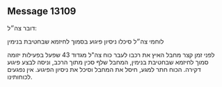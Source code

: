 ## Message 13109

דובר צה״ל:

לוחמי צה״ל סיכלו ניסיון פיגוע בסמוך לחיזמא שבחטיבת בנימין

לפני זמן קצר מחבל האיץ את רכבו לעבר כוח צה"ל מגדוד 43 שפעל בפעילות יזומה סמוך לחיזמא שבחטיבת בנימין, המחבל שלף סכין מתוך הרכב, וניסה לבצע פיגוע דקירה.
הכוח חתר למגע, חיסל את המחבל וסיכל את ניסיון הפיגוע. 
אין נפגעים לכוחותינו.

